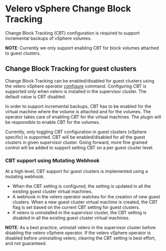 # Velero vSphere Change Block Tracking

Change Block Tracking (CBT) configuration is required to support incremental backups of vSphere volumes.

**NOTE**: Currently we only support enabling CBT for block volumes attached to guest clusters.

## Change Block Tracking for guest clusters

Change Block Tracking can be enabled/disabled for guest clusters using the velero vSphere operator [configure](velero-vsphere-operator-cli.md#configure-velero--plugins) command.
Configuring CBT is supported only when velero is installed in the supervisor cluster. The default value is CBT disabled.

In order to support incremental backups, CBT has to be enabled for the virtual machine where the volume is attached and for
the volumes. The operator takes care of enabling CBT for the virtual machines. The plugin will be responsible to enable CBT
for the volumes.

Currently, only toggling CBT configuration in guest clusters (vSphere specific) is supported. CBT will be enabled/disabled
for all the guest clusters in given supervisor cluster. Going forward, more fine grained control will be added to support
setting CBT on a per guest cluster level.

### CBT support using Mutating Webhook

At a high level, CBT support for guest clusters is implemented using a mutating webhook.

- When the CBT setting is configured, the setting is updated in all the existing guest cluster virtual machines. 
- A webhook in the velero operator watches for the creation of new guest clusters. When a new guest cluster virtual machine
is created, the CBT flag is set based on the current CBT setting for guest clusters.
- If velero is uninstalled in the supervisor cluster, the CBT setting is disabled in all the existing guest cluster virtual machines.

**NOTE**: As a best practice, uninstall velero in the supervisor cluster before disabling the velero vSphere operator.
If the velero vSphere operator is disabled before uninstalling velero, clearing the CBT setting is best effort, and not guaranteed. 
